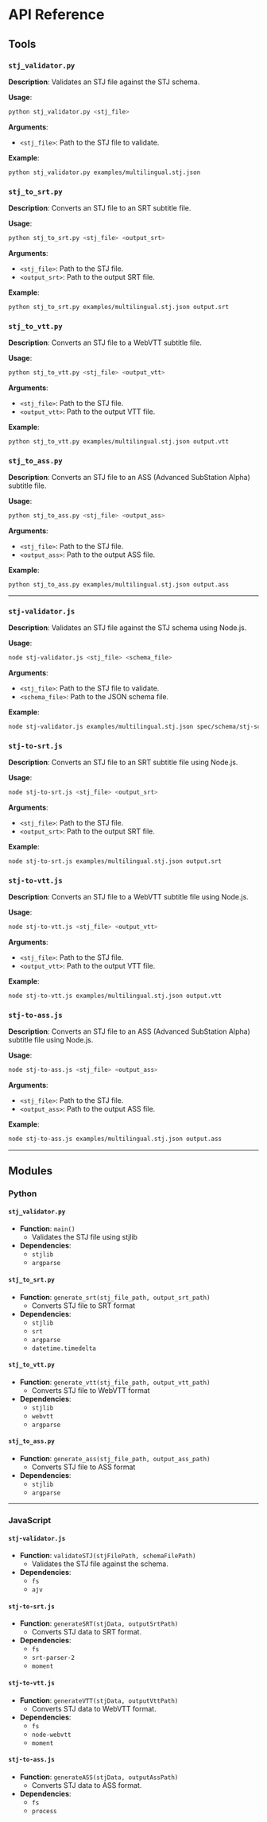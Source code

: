 # API Reference

## Tools

### `stj_validator.py`

**Description**: Validates an STJ file against the STJ schema.

**Usage**:

```bash
python stj_validator.py <stj_file>
```

**Arguments**:

- `<stj_file>`: Path to the STJ file to validate.

**Example**:

```bash
python stj_validator.py examples/multilingual.stj.json
```

### `stj_to_srt.py`

**Description**: Converts an STJ file to an SRT subtitle file.

**Usage**:

```bash
python stj_to_srt.py <stj_file> <output_srt>
```

**Arguments**:

- `<stj_file>`: Path to the STJ file.
- `<output_srt>`: Path to the output SRT file.

**Example**:

```bash
python stj_to_srt.py examples/multilingual.stj.json output.srt
```

### `stj_to_vtt.py`

**Description**: Converts an STJ file to a WebVTT subtitle file.

**Usage**:

```bash
python stj_to_vtt.py <stj_file> <output_vtt>
```

**Arguments**:

- `<stj_file>`: Path to the STJ file.
- `<output_vtt>`: Path to the output VTT file.

**Example**:

```bash
python stj_to_vtt.py examples/multilingual.stj.json output.vtt
```

### `stj_to_ass.py`

**Description**: Converts an STJ file to an ASS (Advanced SubStation Alpha) subtitle file.

**Usage**:

```bash
python stj_to_ass.py <stj_file> <output_ass>
```

**Arguments**:

- `<stj_file>`: Path to the STJ file.
- `<output_ass>`: Path to the output ASS file.

**Example**:

```bash
python stj_to_ass.py examples/multilingual.stj.json output.ass
```

---

### `stj-validator.js`

**Description**: Validates an STJ file against the STJ schema using Node.js.

**Usage**:

```bash
node stj-validator.js <stj_file> <schema_file>
```

**Arguments**:

- `<stj_file>`: Path to the STJ file to validate.
- `<schema_file>`: Path to the JSON schema file.

**Example**:

```bash
node stj-validator.js examples/multilingual.stj.json spec/schema/stj-schema.json
```

### `stj-to-srt.js`

**Description**: Converts an STJ file to an SRT subtitle file using Node.js.

**Usage**:

```bash
node stj-to-srt.js <stj_file> <output_srt>
```

**Arguments**:

- `<stj_file>`: Path to the STJ file.
- `<output_srt>`: Path to the output SRT file.

**Example**:

```bash
node stj-to-srt.js examples/multilingual.stj.json output.srt
```

### `stj-to-vtt.js`

**Description**: Converts an STJ file to a WebVTT subtitle file using Node.js.

**Usage**:

```bash
node stj-to-vtt.js <stj_file> <output_vtt>
```

**Arguments**:

- `<stj_file>`: Path to the STJ file.
- `<output_vtt>`: Path to the output VTT file.

**Example**:

```bash
node stj-to-vtt.js examples/multilingual.stj.json output.vtt
```

### `stj-to-ass.js`

**Description**: Converts an STJ file to an ASS (Advanced SubStation Alpha) subtitle file using Node.js.

**Usage**:

```bash
node stj-to-ass.js <stj_file> <output_ass>
```

**Arguments**:

- `<stj_file>`: Path to the STJ file.
- `<output_ass>`: Path to the output ASS file.

**Example**:

```bash
node stj-to-ass.js examples/multilingual.stj.json output.ass
```

---

## Modules

### Python

#### `stj_validator.py`

- **Function**: `main()`
  - Validates the STJ file using stjlib
- **Dependencies**:
  - `stjlib`
  - `argparse`

#### `stj_to_srt.py`

- **Function**: `generate_srt(stj_file_path, output_srt_path)`
  - Converts STJ file to SRT format
- **Dependencies**:
  - `stjlib`
  - `srt`
  - `argparse`
  - `datetime.timedelta`

#### `stj_to_vtt.py`

- **Function**: `generate_vtt(stj_file_path, output_vtt_path)`
  - Converts STJ file to WebVTT format
- **Dependencies**:
  - `stjlib`
  - `webvtt`
  - `argparse`

#### `stj_to_ass.py`

- **Function**: `generate_ass(stj_file_path, output_ass_path)`
  - Converts STJ file to ASS format
- **Dependencies**:
  - `stjlib`
  - `argparse`

---

### JavaScript

#### `stj-validator.js`

- **Function**: `validateSTJ(stjFilePath, schemaFilePath)`
  - Validates the STJ file against the schema.
- **Dependencies**:
  - `fs`
  - `ajv`

#### `stj-to-srt.js`

- **Function**: `generateSRT(stjData, outputSrtPath)`
  - Converts STJ data to SRT format.
- **Dependencies**:
  - `fs`
  - `srt-parser-2`
  - `moment`

#### `stj-to-vtt.js`

- **Function**: `generateVTT(stjData, outputVttPath)`
  - Converts STJ data to WebVTT format.
- **Dependencies**:
  - `fs`
  - `node-webvtt`
  - `moment`

#### `stj-to-ass.js`

- **Function**: `generateASS(stjData, outputAssPath)`
  - Converts STJ data to ASS format.
- **Dependencies**:
  - `fs`
  - `process`

